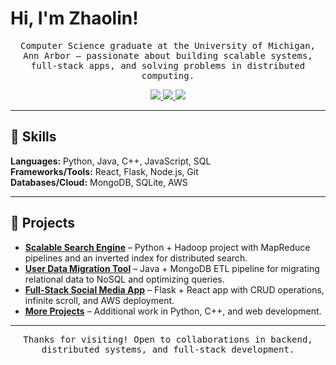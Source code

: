 # Hi, I'm Zhaolin!<br>

<p align="center">
  <samp>Computer Science graduate at the University of Michigan, Ann Arbor — passionate about building scalable systems, full-stack apps, and solving problems in distributed computing.</samp>
</p>

<p align="center">
 <a href="mailto:zhaolinl@umich.edu">
  <img src="https://img.shields.io/badge/Email-D14836?style=for-the-badge&logo=gmail&logoColor=white"/>
 </a>
 <a href="https://linkedin.com/in/zhaolin-luo" target="_blank">
  <img src="https://img.shields.io/badge/LinkedIn-0077B5?style=for-the-badge&logo=linkedin&logoColor=white"/>
 </a>
 <a href="https://github.com/zhaolinluo?tab=repositories" target="_blank">
  <img src="https://img.shields.io/badge/GitHub-181717?style=for-the-badge&logo=github&logoColor=white"/>
 </a>
</p>

---

## 🧰 Skills
**Languages:** Python, Java, C++, JavaScript, SQL  
**Frameworks/Tools:** React, Flask, Node.js, Git  
**Databases/Cloud:** MongoDB, SQLite, AWS  

---

## 🚀 Projects

- **[Scalable Search Engine](https://github.com/zhaolinluo/search-engine)** – Python + Hadoop project with MapReduce pipelines and an inverted index for distributed search.  
- **[User Data Migration Tool](https://github.com/zhaolinluo/data-migration-tool)** – Java + MongoDB ETL pipeline for migrating relational data to NoSQL and optimizing queries.  
- **[Full-Stack Social Media App](https://github.com/zhaolinluo/social-media-app)** – Flask + React app with CRUD operations, infinite scroll, and AWS deployment.  
- **[More Projects](https://github.com/zhaolinluo?tab=repositories)** – Additional work in Python, C++, and web development.  

---

<p align="center">
  <samp>Thanks for visiting! Open to collaborations in backend, distributed systems, and full-stack development.</samp>
</p>
